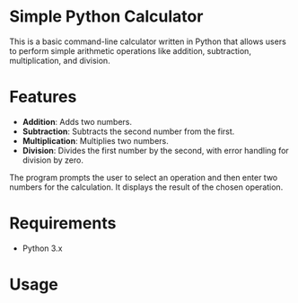 # Simple Python Calculator

This is a basic command-line calculator written in Python that allows users to perform simple arithmetic operations like addition, subtraction, multiplication, and division.

# Features
- **Addition**: Adds two numbers.
- **Subtraction**: Subtracts the second number from the first.
- **Multiplication**: Multiplies two numbers.
- **Division**: Divides the first number by the second, with error handling for division by zero.

The program prompts the user to select an operation and then enter two numbers for the calculation. It displays the result of the chosen operation.

# Requirements
- Python 3.x

# Usage

